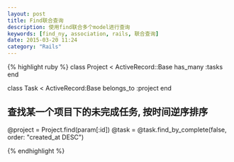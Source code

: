 ```yaml
---
layout: post
title: Find联合查询
description: 使用find联合多个model进行查询
keywords: [find_ny, association, rails, 联合查询]
date: 2015-03-20 11:24
category: "Rails"
---
```


{% highlight ruby %}
class Project < ActiveRecord::Base
  has_many :tasks
end

class Task < ActiveRecord:Base
  belongs_to :project
end

## 查找某一个项目下的未完成任务, 按时间逆序排序
@project = Project.find(param[:id])
@task = @task.find_by_complete(false, order: "created_at DESC")

{% endhighlight %}

